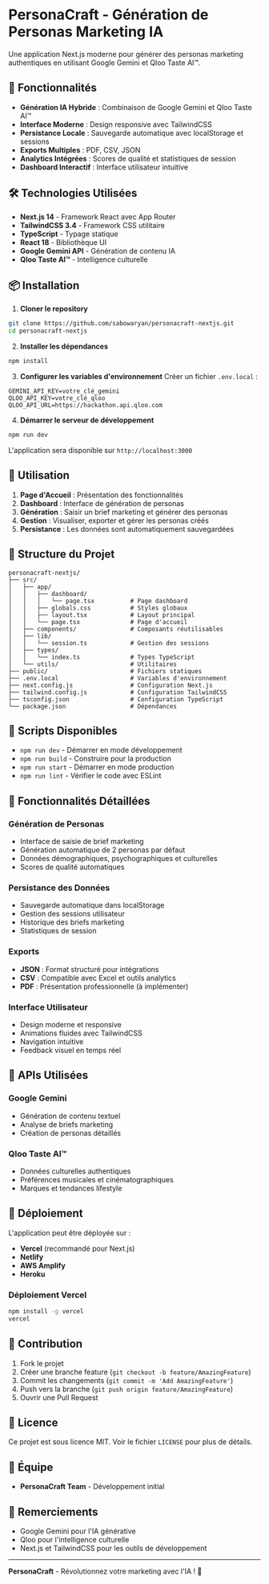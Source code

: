 # PersonaCraft - Génération de Personas Marketing IA

Une application Next.js moderne pour générer des personas marketing authentiques en utilisant Google Gemini et Qloo Taste AI™.

## 🚀 Fonctionnalités

- **Génération IA Hybride** : Combinaison de Google Gemini et Qloo Taste AI™
- **Interface Moderne** : Design responsive avec TailwindCSS
- **Persistance Locale** : Sauvegarde automatique avec localStorage et sessions
- **Exports Multiples** : PDF, CSV, JSON
- **Analytics Intégrées** : Scores de qualité et statistiques de session
- **Dashboard Interactif** : Interface utilisateur intuitive

## 🛠️ Technologies Utilisées

- **Next.js 14** - Framework React avec App Router
- **TailwindCSS 3.4** - Framework CSS utilitaire
- **TypeScript** - Typage statique
- **React 18** - Bibliothèque UI
- **Google Gemini API** - Génération de contenu IA
- **Qloo Taste AI™** - Intelligence culturelle

## 📦 Installation

1. **Cloner le repository**
```bash
git clone https://github.com/sabowaryan/personacraft-nextjs.git
cd personacraft-nextjs
```

2. **Installer les dépendances**
```bash
npm install
```

3. **Configurer les variables d'environnement**
Créer un fichier `.env.local` :
```env
GEMINI_API_KEY=votre_clé_gemini
QLOO_API_KEY=votre_clé_qloo
QLOO_API_URL=https://hackathon.api.qloo.com
```

4. **Démarrer le serveur de développement**
```bash
npm run dev
```

L'application sera disponible sur `http://localhost:3000`

## 🎯 Utilisation

1. **Page d'Accueil** : Présentation des fonctionnalités
2. **Dashboard** : Interface de génération de personas
3. **Génération** : Saisir un brief marketing et générer des personas
4. **Gestion** : Visualiser, exporter et gérer les personas créés
5. **Persistance** : Les données sont automatiquement sauvegardées

## 📁 Structure du Projet

```
personacraft-nextjs/
├── src/
│   ├── app/
│   │   ├── dashboard/
│   │   │   └── page.tsx          # Page dashboard
│   │   ├── globals.css           # Styles globaux
│   │   ├── layout.tsx            # Layout principal
│   │   └── page.tsx              # Page d'accueil
│   ├── components/               # Composants réutilisables
│   ├── lib/
│   │   └── session.ts            # Gestion des sessions
│   ├── types/
│   │   └── index.ts              # Types TypeScript
│   └── utils/                    # Utilitaires
├── public/                       # Fichiers statiques
├── .env.local                    # Variables d'environnement
├── next.config.js                # Configuration Next.js
├── tailwind.config.js            # Configuration TailwindCSS
├── tsconfig.json                 # Configuration TypeScript
└── package.json                  # Dépendances
```

## 🔧 Scripts Disponibles

- `npm run dev` - Démarrer en mode développement
- `npm run build` - Construire pour la production
- `npm run start` - Démarrer en mode production
- `npm run lint` - Vérifier le code avec ESLint

## 🎨 Fonctionnalités Détaillées

### Génération de Personas
- Interface de saisie de brief marketing
- Génération automatique de 2 personas par défaut
- Données démographiques, psychographiques et culturelles
- Scores de qualité automatiques

### Persistance des Données
- Sauvegarde automatique dans localStorage
- Gestion des sessions utilisateur
- Historique des briefs marketing
- Statistiques de session

### Exports
- **JSON** : Format structuré pour intégrations
- **CSV** : Compatible avec Excel et outils analytics
- **PDF** : Présentation professionnelle (à implémenter)

### Interface Utilisateur
- Design moderne et responsive
- Animations fluides avec TailwindCSS
- Navigation intuitive
- Feedback visuel en temps réel

## 🔑 APIs Utilisées

### Google Gemini
- Génération de contenu textuel
- Analyse de briefs marketing
- Création de personas détaillés

### Qloo Taste AI™
- Données culturelles authentiques
- Préférences musicales et cinématographiques
- Marques et tendances lifestyle

## 🚀 Déploiement

L'application peut être déployée sur :
- **Vercel** (recommandé pour Next.js)
- **Netlify**
- **AWS Amplify**
- **Heroku**

### Déploiement Vercel
```bash
npm install -g vercel
vercel
```

## 🤝 Contribution

1. Fork le projet
2. Créer une branche feature (`git checkout -b feature/AmazingFeature`)
3. Commit les changements (`git commit -m 'Add AmazingFeature'`)
4. Push vers la branche (`git push origin feature/AmazingFeature`)
5. Ouvrir une Pull Request

## 📄 Licence

Ce projet est sous licence MIT. Voir le fichier `LICENSE` pour plus de détails.

## 👥 Équipe

- **PersonaCraft Team** - Développement initial

## 🙏 Remerciements

- Google Gemini pour l'IA générative
- Qloo pour l'intelligence culturelle
- Next.js et TailwindCSS pour les outils de développement

---

**PersonaCraft** - Révolutionnez votre marketing avec l'IA ! 🚀


